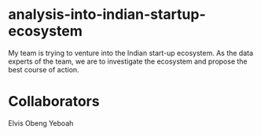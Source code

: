 # analysis-into-indian-startup-ecosystem
My team is trying to venture into the Indian start-up ecosystem. As the data experts of the team, we are to investigate the ecosystem and propose the best course of action.
# Collaborators
Elvis Obeng Yeboah
